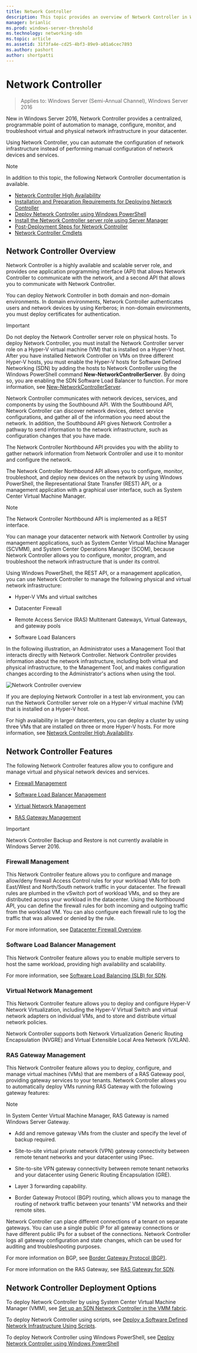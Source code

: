 ```yaml
---
title: Network Controller
description: This topic provides an overview of Network Controller in Windows Server 2016.
manager: brianlic
ms.prod: windows-server-threshold
ms.technology: networking-sdn
ms.topic: article
ms.assetid: 31f3fa4e-cd25-4bf3-89e9-a01a6cec7893
ms.author: pashort
author: shortpatti
---
```

# Network Controller

>Applies to: Windows Server (Semi-Annual Channel), Windows Server 2016

New in  Windows Server 2016, Network Controller provides a centralized, programmable point of automation to manage, configure, monitor, and troubleshoot virtual and physical network infrastructure in your datacenter. 

Using Network Controller, you can automate the configuration of network infrastructure instead of performing manual configuration of network devices and services.

> [!NOTE]
> In addition to this topic, the following Network Controller documentation is available.
> - [Network Controller High Availability](network-controller-high-availability.md)
> - [Installation and Preparation Requirements for Deploying Network Controller](../../plan/Installation-and-Preparation-Requirements-for-Deploying-Network-Controller.md)  
> - [Deploy Network Controller using Windows PowerShell](../../deploy/Deploy-Network-Controller-using-Windows-PowerShell.md)  
> - [Install the Network Controller server role using Server Manager](Install-the-Network-Controller-server-role-using-Server-Manager.md)
> - [Post-Deployment Steps for Network Controller](post-deploy-steps-nc.md)
> - [Network Controller Cmdlets](https://technet.microsoft.com/library/mt576401.aspx) 

## <a name="bkmk_overview"></a>Network Controller Overview

Network Controller is a highly available and scalable server role, and provides one application programming interface \(API\) that allows Network Controller to communicate with the network, and a second API that allows you to communicate with Network Controller.

You can deploy Network Controller in both domain and non-domain environments. In domain environments, Network Controller authenticates users and network devices by using Kerberos; in non-domain environments, you must deploy certificates for authentication.

>[!IMPORTANT]
>Do not deploy the Network Controller server role on physical hosts. To deploy Network Controller, you must install the Network Controller server role on a Hyper-V virtual machine \(VM\) that is installed on a Hyper-V host. After you have installed Network Controller on VMs on three different Hyper\-V hosts, you must enable the Hyper\-V hosts for Software Defined Networking \(SDN\) by adding the hosts to Network Controller using the Windows PowerShell command **New-NetworkControllerServer**. By doing so, you are enabling the SDN Software Load Balancer to function. For more information, see [New-NetworkControllerServer](https://technet.microsoft.com/itpro/powershell/windows/network-controller/new-networkcontrollerserver).

Network Controller communicates with network devices, services, and components by using the Southbound API. With the Southbound API, Network Controller can discover network devices, detect service configurations, and gather all of the information you need about the network. In addition, the Southbound API gives Network Controller a pathway to send information to the network infrastructure, such as configuration changes that you have made.

The Network Controller Northbound API provides you with the ability to gather network information from Network Controller and use it to monitor and configure the network.

The Network Controller Northbound API allows you to configure, monitor, troubleshoot, and deploy new devices on the network by using Windows PowerShell, the Representational State Transfer \(REST\) API, or a management application with a graphical user interface, such as System Center Virtual Machine Manager.

>[!NOTE]
>The Network Controller Northbound API is implemented as a REST interface.

You can manage your datacenter network with Network Controller by using management applications, such as System Center Virtual Machine Manager \(SCVMM\), and System Center Operations Manager \(SCOM\), because Network Controller allows you to configure, monitor, program, and troubleshoot the network infrastructure that is under its control.

Using Windows PowerShell, the REST API, or a management application, you can use Network Controller to manage the following physical and virtual network infrastructure:

- Hyper-V VMs and virtual switches

- Datacenter Firewall

- Remote Access Service \(RAS\) Multitenant Gateways, Virtual Gateways, and gateway pools

- Software Load Balancers

In the following illustration, an Administrator uses a Management Tool that interacts directly with Network Controller. Network Controller provides information about the network infrastructure, including both virtual and physical infrastructure, to the Management Tool, and makes configuration changes according to the Administrator's actions when using the tool.  

![Network Controller overview](../../../media/Network-Controller/NetController_overview.png)  

If you are deploying Network Controller in a test lab environment, you can run the Network Controller server role on a Hyper-V virtual machine \(VM\) that is installed on a Hyper-V host.

For high availability in larger datacenters, you can deploy a cluster by using three VMs that are installed on three or more Hyper-V hosts. For more information, see [Network Controller High Availability](network-controller-high-availability.md).

## <a name="bkmk_features"></a>Network Controller Features

The following Network Controller features allow you to configure and manage virtual and physical network devices and services.  
  
-   [Firewall Management](#bkmk_firewall)  
  
-   [Software Load Balancer Management](#bkmk_slb)  
  
-   [Virtual Network Management](#bkmk_virtual)  
  
-   [RAS Gateway Management](#bkmk_gateway)

>[!IMPORTANT]
>Network Controller Backup and Restore is not currently available in Windows Server 2016.
  
### <a name="bkmk_firewall"></a>Firewall Management

This Network Controller feature allows you to configure and manage allow/deny firewall Access Control rules for your workload VMs for both East/West and North/South network traffic in your datacenter. The firewall rules are plumbed in the vSwitch port of workload VMs, and so they are distributed across your workload in the datacenter. Using the Northbound API, you can define the firewall rules for both incoming and outgoing traffic from the workload VM. You can also configure each firewall rule to log the traffic that was allowed or denied by the rule.  

For more information, see [Datacenter Firewall Overview](../../../sdn/technologies/network-function-virtualization/Datacenter-Firewall-Overview.md).

### <a name="bkmk_slb"></a>Software Load Balancer Management

This Network Controller feature allows you to enable multiple servers to host the same workload, providing high availability and scalability.  
  
For more information, see [Software Load Balancing &#40;SLB&#41; for SDN](../../../sdn/technologies/network-function-virtualization/Software-Load-Balancing--SLB--for-SDN.md).  
  
### <a name="bkmk_virtual"></a>Virtual Network Management

This Network Controller feature allows you to deploy and configure Hyper-V Network Virtualization, including the Hyper-V Virtual Switch and virtual network adapters on individual VMs, and to store and distribute virtual network policies.

Network Controller supports both Network Virtualization Generic Routing Encapsulation (NVGRE) and Virtual Extensible Local Area Network (VXLAN).

### <a name="bkmk_gateway"></a>RAS Gateway Management

This Network Controller feature allows you to deploy, configure, and manage virtual machines (VMs) that are members of a RAS Gateway pool, providing gateway services to your tenants. Network Controller allows you to automatically deploy VMs running RAS Gateway with the following gateway features:

> [!NOTE]
> In System Center Virtual Machine Manager, RAS Gateway is named Windows Server Gateway.

- Add and remove gateway VMs from the cluster and specify the level of backup required.

- Site-to-site virtual private network (VPN) gateway connectivity between remote tenant networks and your datacenter using IPsec.

- Site-to-site VPN gateway connectivity between remote tenant networks and your datacenter using Generic Routing Encapsulation (GRE).

- Layer 3 forwarding capability.

- Border Gateway Protocol (BGP) routing, which allows you to manage the routing of network traffic between your tenants' VM networks and their remote sites.

Network Controller can place different connections of a tenant on separate gateways. You can use a single public IP for all gateway connections or have different public IPs for a subset of the connections. Network Controller logs all gateway configuration and state changes, which can be used for auditing and troubleshooting purposes.

For more information on BGP, see [Border Gateway Protocol &#40;BGP&#41;](../../../../remote/remote-access/bgp/Border-Gateway-Protocol-BGP.md).

For more information on the RAS Gateway, see [RAS Gateway for SDN](../../../sdn/technologies/network-function-virtualization/RAS-Gateway-for-SDN.md).

## Network Controller Deployment Options

To deploy Network Controller by using System Center Virtual Machine Manager \(VMM\), see [Set up an SDN Network Controller in the VMM fabric](https://technet.microsoft.com/system-center-docs/vmm/scenario/sdn-network-controller).

To deploy Network Controller using scripts, see [Deploy a Software Defined Network Infrastructure Using Scripts](../../deploy/Deploy-a-Software-Defined-Network-infrastructure-using-scripts.md).

To deploy Network Controller using Windows PowerShell, see [Deploy Network Controller using Windows PowerShell](../../deploy/Deploy-Network-Controller-using-Windows-PowerShell.md)
